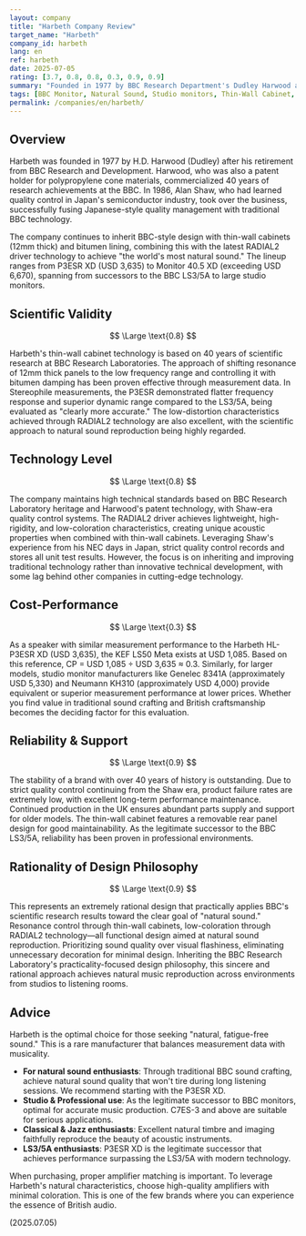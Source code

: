 ```yaml
---
layout: company
title: "Harbeth Company Review"
target_name: "Harbeth"
company_id: harbeth
lang: en
ref: harbeth
date: 2025-07-05
rating: [3.7, 0.8, 0.8, 0.3, 0.9, 0.9]
summary: "Founded in 1977 by BBC Research Department's Dudley Harwood and led by Alan Shaw since 1986, this British heritage speaker manufacturer pursues natural sound through thin-wall cabinet technology inheriting BBC monitor DNA and proprietary RADIAL2 driver technology. From P3ESR XD (USD 3,635) to Monitor 40.5 (exceeding USD 6,670), this prestigious British audio company enjoys broad support from professionals to audiophiles for natural sound reproduction."
tags: [BBC Monitor, Natural Sound, Studio monitors, Thin-Wall Cabinet, United Kingdom]
permalink: /companies/en/harbeth/
---
```

## Overview

Harbeth was founded in 1977 by H.D. Harwood (Dudley) after his retirement from BBC Research and Development. Harwood, who was also a patent holder for polypropylene cone materials, commercialized 40 years of research achievements at the BBC. In 1986, Alan Shaw, who had learned quality control in Japan's semiconductor industry, took over the business, successfully fusing Japanese-style quality management with traditional BBC technology.

The company continues to inherit BBC-style design with thin-wall cabinets (12mm thick) and bitumen lining, combining this with the latest RADIAL2 driver technology to achieve "the world's most natural sound." The lineup ranges from P3ESR XD (USD 3,635) to Monitor 40.5 XD (exceeding USD 6,670), spanning from successors to the BBC LS3/5A to large studio monitors.

## Scientific Validity

$$ \Large \text{0.8} $$

Harbeth's thin-wall cabinet technology is based on 40 years of scientific research at BBC Research Laboratories. The approach of shifting resonance of 12mm thick panels to the low frequency range and controlling it with bitumen damping has been proven effective through measurement data. In Stereophile measurements, the P3ESR demonstrated flatter frequency response and superior dynamic range compared to the LS3/5A, being evaluated as "clearly more accurate." The low-distortion characteristics achieved through RADIAL2 technology are also excellent, with the scientific approach to natural sound reproduction being highly regarded.

## Technology Level

$$ \Large \text{0.8} $$

The company maintains high technical standards based on BBC Research Laboratory heritage and Harwood's patent technology, with Shaw-era quality control systems. The RADIAL2 driver achieves lightweight, high-rigidity, and low-coloration characteristics, creating unique acoustic properties when combined with thin-wall cabinets. Leveraging Shaw's experience from his NEC days in Japan, strict quality control records and stores all unit test results. However, the focus is on inheriting and improving traditional technology rather than innovative technical development, with some lag behind other companies in cutting-edge technology.

## Cost-Performance

$$ \Large \text{0.3} $$

As a speaker with similar measurement performance to the Harbeth HL-P3ESR XD (USD 3,635), the KEF LS50 Meta exists at USD 1,085. Based on this reference, CP = USD 1,085 ÷ USD 3,635 ≈ 0.3. Similarly, for larger models, studio monitor manufacturers like Genelec 8341A (approximately USD 5,330) and Neumann KH310 (approximately USD 4,000) provide equivalent or superior measurement performance at lower prices. Whether you find value in traditional sound crafting and British craftsmanship becomes the deciding factor for this evaluation.

## Reliability & Support

$$ \Large \text{0.9} $$

The stability of a brand with over 40 years of history is outstanding. Due to strict quality control continuing from the Shaw era, product failure rates are extremely low, with excellent long-term performance maintenance. Continued production in the UK ensures abundant parts supply and support for older models. The thin-wall cabinet features a removable rear panel design for good maintainability. As the legitimate successor to the BBC LS3/5A, reliability has been proven in professional environments.

## Rationality of Design Philosophy

$$ \Large \text{0.9} $$

This represents an extremely rational design that practically applies BBC's scientific research results toward the clear goal of "natural sound." Resonance control through thin-wall cabinets, low-coloration through RADIAL2 technology—all functional design aimed at natural sound reproduction. Prioritizing sound quality over visual flashiness, eliminating unnecessary decoration for minimal design. Inheriting the BBC Research Laboratory's practicality-focused design philosophy, this sincere and rational approach achieves natural music reproduction across environments from studios to listening rooms.

## Advice

Harbeth is the optimal choice for those seeking "natural, fatigue-free sound." This is a rare manufacturer that balances measurement data with musicality.

- **For natural sound enthusiasts**: Through traditional BBC sound crafting, achieve natural sound quality that won't tire during long listening sessions. We recommend starting with the P3ESR XD.
- **Studio & Professional use**: As the legitimate successor to BBC monitors, optimal for accurate music production. C7ES-3 and above are suitable for serious applications.
- **Classical & Jazz enthusiasts**: Excellent natural timbre and imaging faithfully reproduce the beauty of acoustic instruments.
- **LS3/5A enthusiasts**: P3ESR XD is the legitimate successor that achieves performance surpassing the LS3/5A with modern technology.

When purchasing, proper amplifier matching is important. To leverage Harbeth's natural characteristics, choose high-quality amplifiers with minimal coloration. This is one of the few brands where you can experience the essence of British audio.

(2025.07.05)